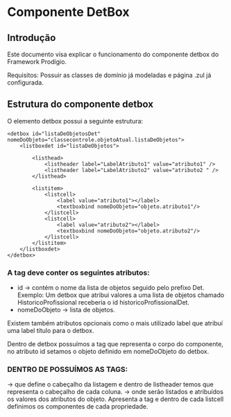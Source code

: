# Componente DetBox

## Introdução
Este documento visa explicar o funcionamento do componente detbox do Framework Prodígio.

Requisitos: Possuir as classes de domínio já modeladas e página .zul já configurada.

## Estrutura do componente detbox

O elemento detbox possui a seguinte estrutura:

	<detbox id="listaDeObjetosDet" nomeDoObjeto="classecontrole.objetoAtual.listaDeObjetos">
		<listboxdet id="listaDeObjetos">
				
			<listhead>
				<listheader label="LabelAtributo1" value="atributo1" />
				<listheader label="LabelAtributo2" value="atributo2 " />
			</listhead>
				
			<listitem>
				<listcell>
					<label value="atributo1"></label>
					<textboxbind nomeDoObjeto="objeto.atributo1"/>
				</listcell>
				<listcell>
					<label value="atributo2"></label>
					<textboxbind nomeDoObjeto="objeto.atributo2"/>
				</listcell>
			</listitem>
		</listboxdet>
	</detbox>
	
### A tag <detbox> deve conter os seguintes atributos:
* id -> contém o nome da lista de objetos seguido pelo prefixo Det. Exemplo: Um detbox que atribui valores a uma lista de objetos chamado HistoricoProfissional receberia o id historicoProfissionalDet.
* nomeDoObjeto -> lista de objetos.

Existem também atributos opcionais como o mais utilizado label que atribuí uma label título para o detbox.

Dentro de detbox possuímos a tag <listboxdet> que representa o corpo do componente, no atributo id setamos o objeto definido em nomeDoObjeto do detbox.

### DENTRO DE <LISTBOXDET> POSSUÍMOS AS TAGS:

<listheader></listheader> -> que define o cabeçalho da listagem e dentro de listheader temos <listhead></listhead>   que representa o cabeçalho de cada coluna.
<listitem></listitem> -> onde serão listados e atribuídos os valores dos atributos do objeto. Apresenta a tag  <listcell></listcell>  e dentro de cada listcell definimos os componentes de cada propriedade.
